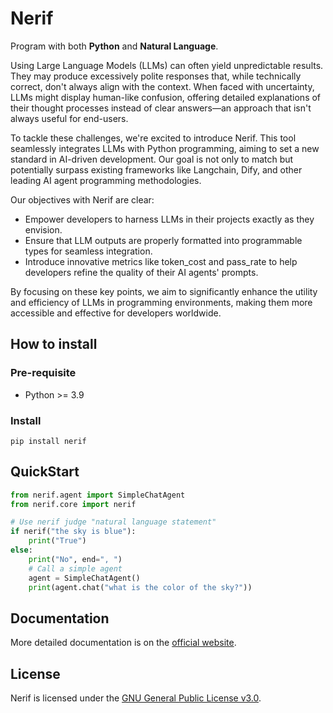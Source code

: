 # Nerif

Program with both **Python** and **Natural Language**.

Using Large Language Models (LLMs) can often yield unpredictable results. They may produce excessively polite responses that, while technically correct, don't always align with the context. When faced with uncertainty, LLMs might display human-like confusion, offering detailed explanations of their thought processes instead of clear answers—an approach that isn't always useful for end-users.

To tackle these challenges, we're excited to introduce Nerif. This tool seamlessly integrates LLMs with Python programming, aiming to set a new standard in AI-driven development. Our goal is not only to match but potentially surpass existing frameworks like Langchain, Dify, and other leading AI agent programming methodologies.

Our objectives with Nerif are clear:

- Empower developers to harness LLMs in their projects exactly as they envision.
- Ensure that LLM outputs are properly formatted into programmable types for seamless integration.
- Introduce innovative metrics like token_cost and pass_rate to help developers refine the quality of their AI agents' prompts.

By focusing on these key points, we aim to significantly enhance the utility and efficiency of LLMs in programming environments, making them more accessible and effective for developers worldwide.

## How to install

### Pre-requisite

- Python >= 3.9

### Install

```
pip install nerif
```

## QuickStart

```python
from nerif.agent import SimpleChatAgent
from nerif.core import nerif

# Use nerif judge "natural language statement"
if nerif("the sky is blue"):
    print("True")
else:
    print("No", end=", ")
    # Call a simple agent
    agent = SimpleChatAgent()
    print(agent.chat("what is the color of the sky?"))
```

## Documentation

More detailed documentation is on the [official website](https://nerif-ai.com).

## License

Nerif is licensed under the [GNU General Public License v3.0](LICENSE).
